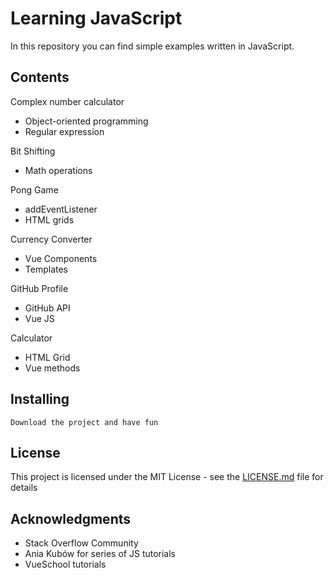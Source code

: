 # Learning JavaScript
In this repository you can find simple examples written in JavaScript. 

## Contents 
Complex number calculator 
* Object-oriented programming
* Regular expression

Bit Shifting
* Math operations

Pong Game
* addEventListener
* HTML grids

Currency Converter
* Vue Components
* Templates

GitHub Profile
* GitHub API
* Vue JS

Calculator
* HTML Grid
* Vue methods

## Installing 
```
Download the project and have fun
```
## License

This project is licensed under the MIT License - see the [LICENSE.md](https://github.com/krzysztofzielinski94/learning-javascript/blob/master/LICENSE) file for details

## Acknowledgments

* Stack Overflow Community
* Ania Kubów for series of JS tutorials
* VueSchool tutorials
